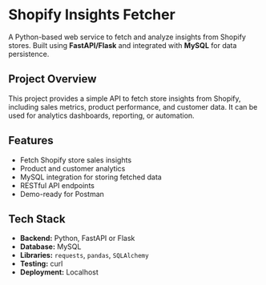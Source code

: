 # Shopify Insights Fetcher

A Python-based web service to fetch and analyze insights from Shopify stores. Built using **FastAPI/Flask** and integrated with **MySQL** for data persistence.


## Project Overview
This project provides a simple API to fetch store insights from Shopify, including sales metrics, product performance, and customer data. It can be used for analytics dashboards, reporting, or automation.


## Features
- Fetch Shopify store sales insights
- Product and customer analytics
- MySQL integration for storing fetched data
- RESTful API endpoints
- Demo-ready for Postman 


## Tech Stack
- **Backend:** Python, FastAPI or Flask
- **Database:** MySQL 
- **Libraries:** `requests`, `pandas`, `SQLAlchemy` 
- **Testing:** curl
- **Deployment:** Localhost


